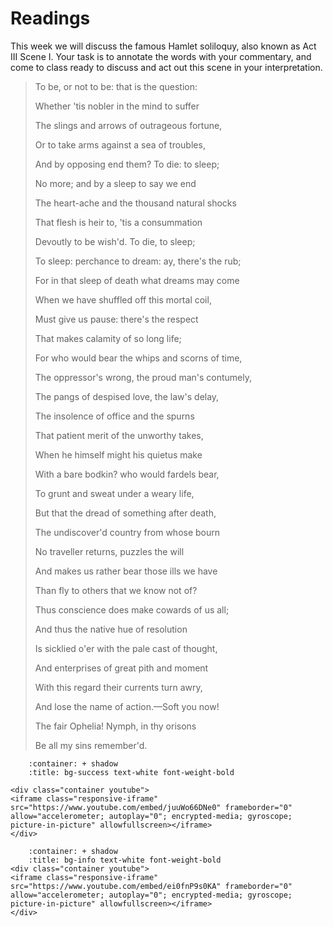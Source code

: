# Readings

This week we will discuss the famous Hamlet soliloquy, also known as Act III Scene I.
Your task is to annotate the words with your commentary, and come to class ready to discuss and act out this scene in your interpretation.

> To be, or not to be: that is the question:
> 
> Whether 'tis nobler in the mind to suffer
> 
> The slings and arrows of outrageous fortune,
> 
> Or to take arms against a sea of troubles,
> 
> And by opposing end them? To die: to sleep;
> 
> No more; and by a sleep to say we end
> 
> The heart-ache and the thousand natural shocks
> 
> That flesh is heir to, 'tis a consummation
> 
> Devoutly to be wish'd. To die, to sleep;
> 
> To sleep: perchance to dream: ay, there's the rub;
> 
> For in that sleep of death what dreams may come
> 
> When we have shuffled off this mortal coil,
> 
> Must give us pause: there's the respect
> 
> That makes calamity of so long life;
> 
> For who would bear the whips and scorns of time,
> 
> The oppressor's wrong, the proud man's contumely,
> 
> The pangs of despised love, the law's delay,
> 
> The insolence of office and the spurns
> 
> That patient merit of the unworthy takes,
> 
> When he himself might his quietus make
> 
> With a bare bodkin? who would fardels bear,
> 
> To grunt and sweat under a weary life,
> 
> But that the dread of something after death,
> 
> The undiscover'd country from whose bourn
> 
> No traveller returns, puzzles the will
> 
> And makes us rather bear those ills we have
> 
> Than fly to others that we know not of?
> 
> Thus conscience does make cowards of us all;
> 
> And thus the native hue of resolution
> 
> Is sicklied o'er with the pale cast of thought,
> 
> And enterprises of great pith and moment
> 
> With this regard their currents turn awry,
> 
> And lose the name of action.—Soft you now!
> 
> The fair Ophelia! Nymph, in thy orisons
> 
> Be all my sins remember'd.
> 

```{dropdown} Benedict Cumberbatch as Hamlet
    :container: + shadow
    :title: bg-success text-white font-weight-bold

<div class="container youtube">
<iframe class="responsive-iframe" src="https://www.youtube.com/embed/juuWo66DNe0" frameborder="0" allow="accelerometer; autoplay="0"; encrypted-media; gyroscope; picture-in-picture" allowfullscreen></iframe>
</div>
```

```{dropdown} Mel Gibson as Hamlet
    :container: + shadow
    :title: bg-info text-white font-weight-bold
<div class="container youtube">
<iframe class="responsive-iframe" src="https://www.youtube.com/embed/ei0fnP9s0KA" frameborder="0" allow="accelerometer; autoplay="0"; encrypted-media; gyroscope; picture-in-picture" allowfullscreen></iframe>
</div>
```